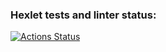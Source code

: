 ### Hexlet tests and linter status:
[![Actions Status](https://github.com/noviligx/python-project-49/workflows/hexlet-check/badge.svg)](https://github.com/noviligx/python-project-49/actions)